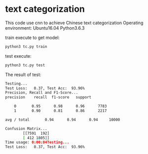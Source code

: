 # text categorization

This code use cnn to achieve Chinese text categorization
Operating environment: Ubuntu16.04 Python3.6.3

train execute to get model:

```python
python3 tc.py train
```

test execute:

```python 
python3 tc.py test
```
The result of test:

```bash
Testing...
Test Loss:   0.37, Test Acc:  93.96%
Precision, Recall and F1-Score...
precision    recall  f1-score   support

    0       0.95      0.98      0.96      7783
    1       0.90      0.81      0.86      2217

avg / total       0.94      0.94      0.94     10000

Confusion Matrix...
        [[7591  192]
        [ 412 1805]]
Time usage: 0:00:04Testing...
Test Loss:   0.37, Test Acc:  93.96%
```
